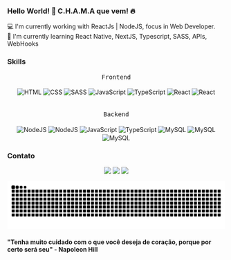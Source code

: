 ### Hello World! 👋 C.H.A.M.A que vem! 🔥

💻 I'm currently working with ReactJs | NodeJS, focus in Web Developer. <br>
🌱 I'm currently learning React Native, NextJS, Typescript, SASS, APIs, WebHooks <br>
<!--
<div align="center">
  <a href="https://github.com/fearanha">
  <img height="180em" src="https://github-readme-stats.vercel.app/api?username=fearanha&show_icons=true&theme=dracula&include_all_commits=true&count_private=true"/>
  <img height="180em" src="https://github-readme-stats.vercel.app/api/top-langs/?username=fearanha&layout=compact&langs_count=7&theme=dracula"/>
</div>
-->
### Skills

<div align="center">
  <kbd>Frontend</kbd>
</div>  
     <div align="center" style="display: inline_block"><br>  
        <img align="center" alt="HTML" height="30" width="80"
        src="https://img.shields.io/badge/HTML-239120?style=for-the-badge&logo=html5&logoColor=white">
        <img align="center" alt="CSS" height="30" width="80"
        src="https://img.shields.io/badge/CSS-239120?&style=for-the-badge&logo=css3&logoColor=white">
        <img align="center" alt="SASS" height="30" width="80"
        src="https://img.shields.io/badge/Sass-CC6699?style=for-the-badge&logo=sass&logoColor=white">
        <img align="center" alt="JavaScript" height="30" width="80"
        src="https://img.shields.io/badge/JavaScript-F7DF1E?style=for-the-badge&logo=javascript&logoColor=black">
        <img align="center" alt="TypeScript" height="30" width="80"
        src="https://img.shields.io/badge/TypeScript-007ACC?style=for-the-badge&logo=typescript&logoColor=white">
        <img align="center" alt="React" height="30" width="80"
        src="https://img.shields.io/badge/React-20232A?style=for-the-badge&logo=react&logoColor=61DAFB">
        <img align="center" alt="React" height="30" width="80"
        src="https://img.shields.io/badge/Tailwind_CSS-38B2AC?style=for-the-badge&logo=tailwind-css&logoColor=white">
     </div>
<div align="center"><br><br>
  <kbd>Backend</kbd>
</div>  
     <div align="center" style="display: inline_block"><br>
        <img align="center" alt="NodeJS" height="30" width="80"
        src="https://img.shields.io/badge/MongoDB-4EA94B?style=for-the-badge&logo=mongodb&logoColor=white">
        <img align="center" alt="NodeJS" height="30" width="80"
        src="https://img.shields.io/badge/Node.js-43853D?style=for-the-badge&logo=node.js&logoColor=white">
        <img align="center" alt="JavaScript" height="30" width="80"
        src="https://img.shields.io/badge/JavaScript-F7DF1E?style=for-the-badge&logo=javascript&logoColor=black">
        <img align="center" alt="TypeScript" height="30" width="80"
        src="https://img.shields.io/badge/TypeScript-007ACC?style=for-the-badge&logo=typescript&logoColor=white">
        <img align="center" alt="MySQL" height="30" width="80"
        src="https://img.shields.io/badge/Express.js-404D59?style=for-the-badge">
        <img align="center" alt="MySQL" height="30" width="80"
        src="https://img.shields.io/badge/MySQL-005C84?style=for-the-badge&logo=mysql&logoColor=white">
        <img align="center" alt="MySQL" height="30" width="80"
        src="https://img.shields.io/badge/PostgreSQL-316192?style=for-the-badge&logo=postgresql&logoColor=white">
  </div>  
  
### Contato
<div align="center">
<a href = "mailto:felipearanha.c@gmail.com"><img src="https://img.shields.io/badge/Gmail-D14836?style=for-the-badge&logo=gmail&logoColor=white" target="_blank"></a>
<a href="https://instagram.com/feharanha" target="_blank"><img src="https://img.shields.io/badge/-Instagram-%23E4405F?style=for-the-badge&logo=instagram&logoColor=white" target="_blank"></a>
<a href="https://www.linkedin.com/in/felipe-aranha-adc" target="_blank"><img src="https://img.shields.io/badge/-LinkedIn-%230077B5?style=for-the-badge&logo=linkedin&logoColor=white" target="_blank"></a>

![Snake animation](https://github.com/fearanha/fearanha/blob/output/github-contribution-grid-snake.svg)

</div>
  
#### "Tenha muito cuidado com o que você deseja de coração, porque por certo será seu" - Napoleon Hill
